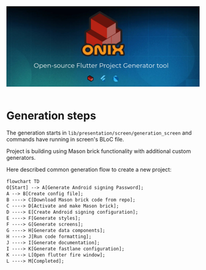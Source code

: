 <div align="center">
<a href="https://onix-systems.com/">
    <img alt="refine logo" src="../../../images/banner_top.jpg">
</a>

<br/>
<br/>
</div>


# Generation steps

The generation starts in `lib/presentation/screen/generation_screen` and commands have running in screen's BLoC file.

Project is building using Mason brick functionality with additional custom generators.

Here described common generation flow to create a new project:

```mermaid
flowchart TD
O[Start] --> A[Generate Android signing Password];
A --> B[Create config file];
B ----> C[Download Mason brick code from repo];
C ----> D[Activate and make Mason brick];
D ----> E[Create Android signing configuration];
E ----> F[Generate styles];
F ----> G[Generate screens];
G ----> H[Generate data components];
H ----> J[Run code formatting];
J ----> I[Generate documentation];
I ----> K[Generate fastlane configuration];
K ----> L[Open flutter fire window];
L ----> M[Completed];
```
